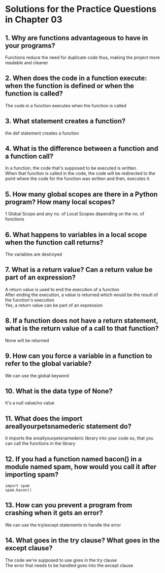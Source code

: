 # Solutions for the Practice Questions in Chapter 03

## 1. Why are functions advantageous to have in your programs?
Functions reduce the need for duplicate code thus, making the project more readable and cleaner

## 2. When does the code in a function execute: when the function is defined or when the function is called?
The code in a function executes when the function is called

## 3. What statement creates a function?
the def statement creates a function

## 4. What is the difference between a function and a function call?
In a function, the code that's supposed to be executed is written.\
When that function is called in the code, the code will be redirected to the point where the code for the function was written and then, executes it.

## 5. How many global scopes are there in a Python program? How many local scopes?
1 Global Scope and any no. of Local Scopes depending on the no. of functions

## 6. What happens to variables in a local scope when the function call returns?
The variables are destroyed

## 7. What is a return value? Can a return value be part of an expression?
A return value is used to end the execution of a function\
After ending the execution, a value is returned which would be the result of the function's execution\
Yes, a return value can be part of an expression

## 8. If a function does not have a return statement, what is the return value of a call to that function?
None will be returned

## 9. How can you force a variable in a function to refer to the global variable?
We can use the global keyword

## 10. What is the data type of None?
It's a null value/no value

## 11. What does the import areallyourpetsnamederic statement do?
It imports the areallyourpetsnamederic library into your code so, that you can call the functions in the library

## 12. If you had a function named bacon() in a module named spam, how would you call it after importing spam?
```
import spam
spam.bacon()
```
## 13. How can you prevent a program from crashing when it gets an error?
We can use the try/except statements to handle the error

## 14. What goes in the try clause? What goes in the except clause?
The code we're supposed to use goes in the try clause\
The error that needs to be handled goes into the except clause